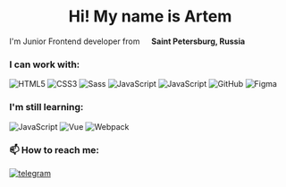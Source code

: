 <!--
**askomarov/askomarov** is a ✨ _special_ ✨ repository because its `README.md` (this file) appears on your GitHub profile.

Here are some ideas to get you started:

- 🔭 I’m currently working on ...
- 🌱 I’m currently learning ...
- 👯 I’m looking to collaborate on ...
- 🤔 I’m looking for help with ...
- 💬 Ask me about ...
- 📫 How to reach me: ...
- 😄 Pronouns: ...
- ⚡ Fun fact: ...
-->

<h1 align="center">Hi! My name is Artem</h1>
<!--
<h2 align="center">
  <img src="https://emojis.slackmojis.com/emojis/images/1602241199/10777/keanu-thanks.gif?1602241199" width="64" />
  <br />
  Welcome to my page!
  <br />
  <br />
  <p align="center">
    <a href="https://www.linkedin.com/in/arusanoff/" target="_blank" rel="noreferrer noopener">
      <img alt="Linkedin" src="https://img.shields.io/badge/-arusanoff-blue?style=flat&logo=Linkedin&logoColor=white&link=https://www.linkedin.com/in/arusanoff/" />
    </a>
    <a href="https://twitter.com/andrew_rusanoff" target="_blank" rel="noreferrer noopener">
      <img alt="Twitter" src="https://img.shields.io/badge/-@andrew_rusanoff-1ca0f1?style=flat&labelColor=1ca0f1&logo=twitter&logoColor=white&link=https://twitter.com/andrew_rusanoff" />
    </a>
    <a href="https://www.instagram.com/aa.rusanoff/" target="_blank" rel="noreferrer noopener">
      <img alt="Instagram" src="https://img.shields.io/badge/-@aa.rusanoff-purple?style=flat&logo=instagram&logoColor=white&link=https://www.instagram.com/aa.rusanoff/" />
    </a>
    <a href="mailto:askomarov13@mail.ru">
      <img alt="mail" src="https://img.shields.io/badge/-andrew.rusanoff-c14438?style=flat&logo=Gmail&logoColor=white&link=mailto:andrew.rusanoff@gmail.com" />
    </a>
  </p>
</h2> 
-->
<p>
  I'm Junior Frontend developer from
  <img src="https://www.flaticon.com/svg/static/icons/svg/323/323300.svg" width="13"/> <b>Saint Petersburg, Russia</b>
  <br />
</p>

<h3>I can work with:</h3>
<p>
  <img alt="HTML5" src="https://img.shields.io/badge/-HTML5-E34F26?style=flat-square&logo=html5&logoColor=white" />
  <img alt="CSS3" src="http://img.shields.io/badge/-CSS3-0479BE?style=flat-square&logo=css3&logoColor=white" />
  <img alt="Sass" src="https://img.shields.io/badge/-Sass-CC6699?style=flat-square&logo=sass&logoColor=white" />
  <img alt="JavaScript" src="http://img.shields.io/badge/-JavaScript-F6DF1C?style=flat-square&logo=javascript&logoColor=grey"/>
  <img alt="JavaScript" src="http://img.shields.io/badge/-Gulp.js-CF4647?style=flat-square&logo=gulp&logoColor=white"/>
  <img alt="GitHub" src="http://img.shields.io/badge/-GitHub-000000?style=flat-square&logo=GitHub&logoColor=white"/>
  <img alt="Figma" src="http://img.shields.io/badge/-Figma-F24E1E?style=flat-square&logo=Figma&logoColor=white"/>
</p>
<h3>I'm still learning:</h3>
  <p>
    <img alt="JavaScript" src="http://img.shields.io/badge/-JavaScript-F6DF1C?style=flat-square&logo=javascript&logoColor=grey" />
    <img alt="Vue" src="http://img.shields.io/badge/-Vue-3EBA84?style=flat-square&logo=Vue.js&logoColor=white" />
    <img alt="Webpack" src="https://img.shields.io/badge/-Webpack-8DD6F9?style=flat-square&logo=webpack&logoColor=white" />
  </p>

### 📫 How to reach me:
<a href="https://t.me/askomarov"><img alt="telegram" src="https://img.shields.io/badge/-askomarov-blue?style=flat&logo=telegram"/></a>
